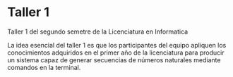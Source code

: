 # Taller 1
Taller 1 del segundo semetre de la Licenciatura en Informatica

La idea esencial del taller 1 es que los participantes del equipo apliquen los conocimientos adquiridos en el primer año de la licenciatura para producir un sistema capaz de generar secuencias de números naturales mediante comandos en la terminal.
 

